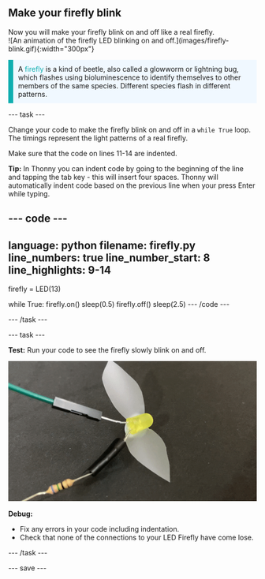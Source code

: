 ## Make your firefly blink

<div style="display: flex; flex-wrap: wrap">
<div style="flex-basis: 200px; flex-grow: 1; margin-right: 15px;">
Now you will make your firefly blink on and off like a real firefly. 
</div>
<div>
![An animation of the firefly LED blinking on and off.](images/firefly-blink.gif){:width="300px"}
</div>
</div>

<p style='border-left: solid; border-width:10px; border-color: #0faeb0; background-color: aliceblue; padding: 10px;'>
A <span style="color: #0faeb0">firefly</span> is a kind of beetle, also called a glowworm or lightning bug, which flashes using bioluminescence to identify themselves to other members of the same species. Different species flash in different patterns. 
</p>

--- task ---

Change your code to make the firefly blink on and off in a `while True` loop. The timings represent the light patterns of a real firefly. 

Make sure that the code on lines 11-14 are indented. 

**Tip:** In Thonny you can indent code by going to the beginning of the line and tapping the tab key - this will insert four spaces. Thonny will automatically indent code based on the previous line when your press Enter while typing.

--- code ---
---
language: python
filename: firefly.py
line_numbers: true
line_number_start: 8
line_highlights: 9-14
---
firefly = LED(13)

while True:
    firefly.on()
    sleep(0.5)
    firefly.off()
    sleep(2.5)
--- /code ---

--- /task ---

--- task ---

**Test:** Run your code to see the firefly slowly blink on and off. 

![An animation of the firefly LED blinking on and off.](images/firefly-blink.gif)

**Debug:**

+ Fix any errors in your code including indentation. 
+ Check that none of the connections to your LED Firefly have come lose. 

--- /task ---

--- save ---